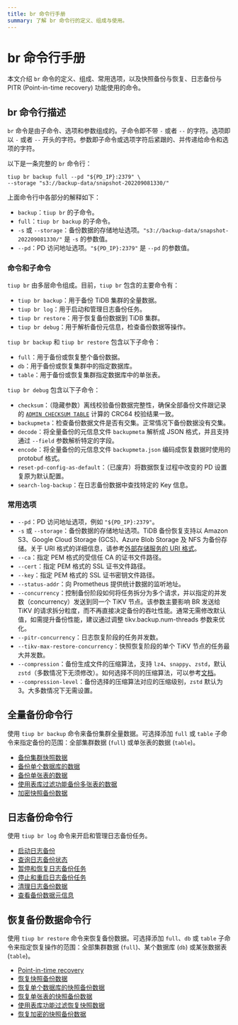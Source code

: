 ```yaml
---
title: br 命令行手册
summary: 了解 br 命令行的定义、组成与使用。
---
```


# br 命令行手册

本文介绍 `br` 命令的定义、组成、常用选项，以及快照备份与恢复、日志备份与 PITR (Point-in-time recovery) 功能使用的命令。

## br 命令行描述

`br` 命令是由子命令、选项和参数组成的。子命令即不带 `-` 或者 `--` 的字符。选项即以 `-` 或者 `--` 开头的字符。参数即子命令或选项字符后紧跟的、并传递给命令和选项的字符。

以下是一条完整的 `br` 命令行：

```shell
tiup br backup full --pd "${PD_IP}:2379" \
--storage "s3://backup-data/snapshot-202209081330/"
```

上面命令行中各部分的解释如下：

* `backup`：`tiup br` 的子命令。
* `full`：`tiup br backup` 的子命令。
* `-s` 或 `--storage`：备份数据的存储地址选项。`"s3://backup-data/snapshot-202209081330/"` 是 `-s` 的参数值。
* `--pd`：PD 访问地址选项。`"${PD_IP}:2379"` 是 `--pd` 的参数值。

### 命令和子命令

`tiup br` 由多层命令组成。目前，`tiup br` 包含的主要命令有：

* `tiup br backup`：用于备份 TiDB 集群的全量数据。
* `tiup br log`：用于启动和管理日志备份任务。
* `tiup br restore`：用于恢复备份数据到 TiDB 集群。
* `tiup br debug`：用于解析备份元信息，检查备份数据等操作。

`tiup br backup` 和 `tiup br restore` 包含以下子命令：

* `full`：用于备份或恢复整个备份数据。
* `db`：用于备份或恢复集群中的指定数据库。
* `table`：用于备份或恢复集群指定数据库中的单张表。

`tiup br debug` 包含以下子命令：

* `checksum`：（隐藏参数）离线校验备份数据完整性，确保全部备份文件跟记录的 [`ADMIN CHECKSUM TABLE`](/sql-statements/sql-statement-admin-checksum-table.md) 计算的 CRC64 校验结果一致。
* `backupmeta`：检查备份数据文件是否有交集。正常情况下备份数据没有交集。
* `decode`：将全量备份的元信息文件 `backupmeta` 解析成 JSON 格式，并且支持通过 `--field` 参数解析特定的字段。
* `encode`：将全量备份的元信息文件 `backupmeta.json` 编码成恢复数据时使用的 protobuf 格式。
* `reset-pd-config-as-default`：（已废弃）将数据恢复过程中改变的 PD 设置复原为默认配置。
* `search-log-backup`：在日志备份数据中查找特定的 Key 信息。

### 常用选项

* `--pd`：PD 访问地址选项，例如 `"${PD_IP}:2379"`。
* `-s` 或 `--storage`：备份数据的存储地址选项。TiDB 备份恢复支持以 Amazon S3、Google Cloud Storage (GCS)、Azure Blob Storage 及 NFS 为备份存储。关于 URI 格式的详细信息，请参考[外部存储服务的 URI 格式](/external-storage-uri.md)。
* `--ca`：指定 PEM 格式的受信任 CA 的证书文件路径。
* `--cert`：指定 PEM 格式的 SSL 证书文件路径。
* `--key`：指定 PEM 格式的 SSL 证书密钥文件路径。
* `--status-addr`：向 Prometheus 提供统计数据的监听地址。
* `--concurrency`：控制备份阶段如何将任务拆分为多个请求，并以指定的并发数（concurrency）发送到同一个 TiKV 节点。该参数主要影响 BR 发送给 TiKV 的请求拆分粒度，而不再直接决定备份的吞吐性能。通常无需修改默认值，如需提升备份性能，建议通过调整 tikv.backup.num-threads 参数来优化。
* `--pitr-concurrency`：日志恢复阶段的任务并发数。
* `--tikv-max-restore-concurrency`：快照恢复阶段的单个 TiKV 节点的任务最大并发数。
* `--compression`：备份生成文件的压缩算法，支持 `lz4`、`snappy`、`zstd`，默认 `zstd`（多数情况下无须修改）。如何选择不同的压缩算法，可以参考[文档](https://github.com/EighteenZi/rocksdb_wiki/blob/master/Compression.md)。
* `--compression-level`：备份选择的压缩算法对应的压缩级别，`zstd` 默认为 3。大多数情况下无需设置。

## 全量备份命令行

使用 `tiup br backup` 命令来备份集群全量数据。可选择添加 `full` 或 `table` 子命令来指定备份的范围：全部集群数据 (`full`) 或单张表的数据 (`table`)。

- [备份集群快照数据](/br/br-snapshot-manual.md#备份集群快照)
- [备份单个数据库的数据](/br/br-snapshot-manual.md#备份单个数据库的数据)
- [备份单张表的数据](/br/br-snapshot-manual.md#备份单张表的数据)
- [使用表库过滤功能备份多张表的数据](/br/br-snapshot-manual.md#使用表库过滤功能备份多张表的数据)
- [加密快照备份数据](/br/backup-and-restore-storages.md#存储服务端加密)

## 日志备份命令行

使用 `tiup br log` 命令来开启和管理日志备份任务。

- [启动日志备份](/br/br-pitr-manual.md#启动日志备份)
- [查询日志备份状态](/br/br-pitr-manual.md#查询日志备份任务)
- [暂停和恢复日志备份任务](/br/br-pitr-manual.md#暂停和恢复日志备份任务)
- [停止和重启日志备份任务](/br/br-pitr-manual.md#停止和重启日志备份任务)
- [清理日志备份数据](/br/br-pitr-manual.md#清理日志备份数据)
- [查看备份数据元信息](/br/br-pitr-manual.md#查看备份数据元信息)

## 恢复备份数据命令行

使用 `tiup br restore` 命令来恢复备份数据。可选择添加 `full`、`db` 或 `table` 子命令来指定恢复操作的范围：全部集群数据 (`full`)、某个数据库 (`db`) 或某张数据表 (`table`)。

- [Point-in-time recovery](/br/br-pitr-manual.md#恢复到指定时间点-pitr)
- [恢复快照备份数据](/br/br-snapshot-manual.md#恢复快照备份数据)
- [恢复单个数据库的快照备份数据](/br/br-snapshot-manual.md#恢复单个数据库的数据)
- [恢复单张表的快照备份数据](/br/br-snapshot-manual.md#恢复单张表的数据)
- [使用表库功能过滤恢复快照数据](/br/br-snapshot-manual.md#使用表库功能过滤恢复数据)
- [恢复加密的快照备份数据](/br/br-snapshot-manual.md#恢复加密的快照备份数据)
